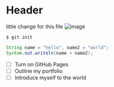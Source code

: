 # Header 
little change for this file
![image](https://octodex.github.com/images/yaktocat.png)
```
$ git init
```

``` java
String name = "hello", name2 = "world";
System.out.writeln(name + name2);
```
- [ ] Turn on GitHub Pages
- [ ] Outline my portfolio
- [ ] Introduce myself to the world
